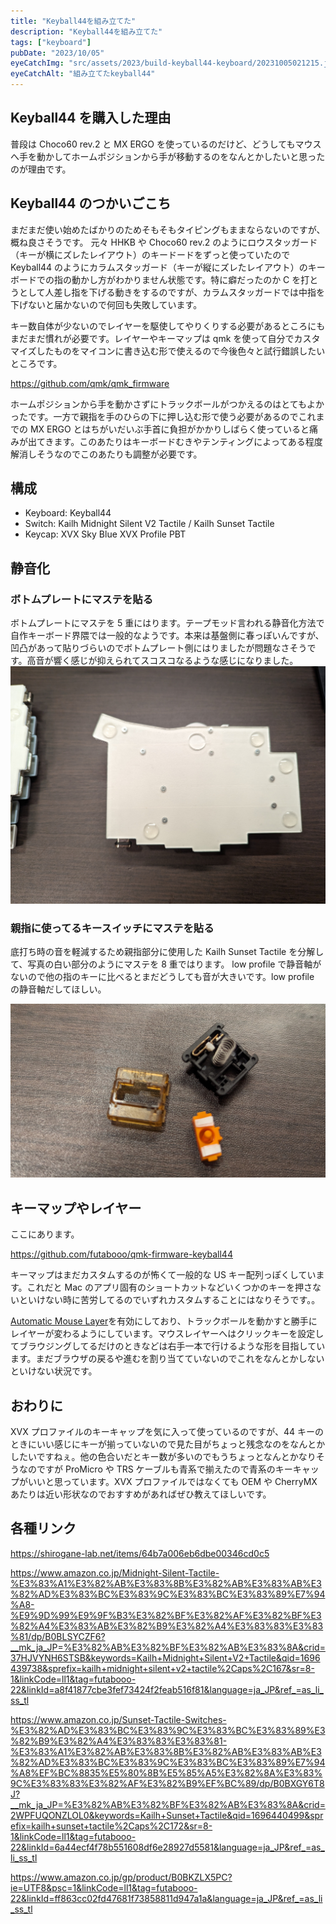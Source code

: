 ```yaml
---
title: "Keyball44を組み立てた"
description: "Keyball44を組み立てた"
tags: ["keyboard"]
pubDate: "2023/10/05"
eyeCatchImg: "src/assets/2023/build-keyball44-keyboard/20231005021215.jpg"
eyeCatchAlt: "組み立てたkeyball44"
---
```


## Keyball44 を購入した理由

普段は Choco60 rev.2 と MX ERGO を使っているのだけど、どうしてもマウスへ手を動かしてホームポジションから手が移動するのをなんとかしたいと思ったのが理由です。

## Keyball44 のつかいごこち

まだまだ使い始めたばかりのためそもそもタイピングもままならないのですが、概ね良さそうです。
元々 HHKB や Choco60 rev.2 のようにロウスタッガード（キーが横にズレたレイアウト）のキードードをずっと使っていたので Keyball44 のようにカラムスタッガード（キーが縦にズレたレイアウト）のキーボードでの指の動かし方がわかりません状態です。特に癖だったのか C を打とうとして人差し指を下げる動きをするのですが、カラムスタッガードでは中指を下げないと届かないので何回も失敗しています。

キー数自体が少ないのでレイヤーを駆使してやりくりする必要があるところにもまだまだ慣れが必要です。レイヤーやキーマップは qmk を使って自分でカスタマイズしたものをマイコンに書き込む形で使えるので今後色々と試行錯誤したいところです。

https://github.com/qmk/qmk_firmware

ホームポジションから手を動かさずにトラックボールがつかえるのはとてもよかったです。一方で親指を手のひらの下に押し込む形で使う必要があるのでこれまでの MX ERGO とはちがいだいぶ手首に負担がかかりしばらく使っていると痛みが出てきます。このあたりはキーボードむきやテンティングによってある程度解消しそうなのでこのあたりも調整が必要です。

## 構成

- Keyboard: Keyball44
- Switch: Kailh Midnight Silent V2 Tactile / Kailh Sunset Tactile
- Keycap: XVX Sky Blue XVX Profile PBT

## 静音化

### ボトムプレートにマステを貼る

ボトムプレートにマステを 5 重にはります。テープモッド言われる静音化方法で自作キーボード界隈では一般的なようです。本来は基盤側に春っぽいんですが、凹凸があって貼りづらいのでボトムプレート側にはりましたが問題なさそうです。高音が響く感じが抑えられてスコスコなるような感じになりました。
![](../../../assets/2023/build-keyball44-keyboard/20231005023400.jpg "ボトムプレートにマステを貼った")

### 親指に使ってるキースイッチにマステを貼る

底打ち時の音を軽減するため親指部分に使用した Kailh Sunset Tactile を分解して、写真の白い部分のようにマステを 8 重ではります。
low profile で静音軸がないので他の指のキーに比べるとまだどうしても音が大きいです。low profile の静音軸だしてほしい。

![](../../../assets/2023/build-keyball44-keyboard/20231005015936.jpg "Kailh Sunset Tactileを分解してマステを貼った")

## キーマップやレイヤー

ここにあります。

https://github.com/futabooo/qmk-firmware-keyball44

キーマップはまだカスタムするのが怖くて一般的な US キー配列っぽくしています。これだと Mac のアプリ固有のショートカットなどいくつかのキーを押さないといけない時に苦労してるのでいずれカスタムすることにはなりそうです。。

[Automatic Mouse Layer](https://docs.qmk.fm/#/feature_pointing_device?id=pointing-device-auto-mouse)を有効にしており、トラックボールを動かすと勝手にレイヤーが変わるようにしています。マウスレイヤーへはクリックキーを設定してブラウジングしてるだけのときなどは右手一本で行けるような形を目指しています。まだブラウザの戻るや進むを割り当てていないのでこれをなんとかしないといけない状況です。

## おわりに

XVX プロファイルのキーキャップを気に入って使っているのですが、44 キーのときにいい感じにキーが揃っていないので見た目がちょっと残念なのをなんとかしたいですねぇ。他の色合いだとキー数が多いのでもうちょっとなんとかなりそうなのですが ProMicro や TRS ケーブルも青系で揃えたので青系のキーキャップがいいと思っています。XVX プロファイルではなくても OEM や CherryMX あたりは近い形状なのでおすすめがあればぜひ教えてほしいです。

## 各種リンク

<https://shirogane-lab.net/items/64b7a006eb6dbe00346cd0c5>

<https://www.amazon.co.jp/Midnight-Silent-Tactile-%E3%83%A1%E3%82%AB%E3%83%8B%E3%82%AB%E3%83%AB%E3%82%AD%E3%83%BC%E3%83%9C%E3%83%BC%E3%83%89%E7%94%A8-%E9%9D%99%E9%9F%B3%E3%82%BF%E3%82%AF%E3%82%BF%E3%82%A4%E3%83%AB%E3%82%B9%E3%82%A4%E3%83%83%E3%83%81/dp/B0BLSYCZF6?__mk_ja_JP=%E3%82%AB%E3%82%BF%E3%82%AB%E3%83%8A&crid=37HJVYNH6STSB&keywords=Kailh+Midnight+Silent+V2+Tactile&qid=1696439738&sprefix=kailh+midnight+silent+v2+tactile%2Caps%2C167&sr=8-1&linkCode=ll1&tag=futabooo-22&linkId=a8f41877cbe3fef73424f2feab516f81&language=ja_JP&ref_=as_li_ss_tl>

<https://www.amazon.co.jp/Sunset-Tactile-Switches-%E3%82%AD%E3%83%BC%E3%83%9C%E3%83%BC%E3%83%89%E3%82%B9%E3%82%A4%E3%83%83%E3%83%81-%E3%83%A1%E3%82%AB%E3%83%8B%E3%82%AB%E3%83%AB%E3%82%AD%E3%83%BC%E3%83%9C%E3%83%BC%E3%83%89%E7%94%A8%EF%BC%8835%E5%80%8B%E5%85%A5%E3%82%8A%E3%83%9C%E3%83%83%E3%82%AF%E3%82%B9%EF%BC%89/dp/B0BXGY6T8J?__mk_ja_JP=%E3%82%AB%E3%82%BF%E3%82%AB%E3%83%8A&crid=2WPFUQONZLOL0&keywords=Kailh+Sunset+Tactile&qid=1696440499&sprefix=kailh+sunset+tactile%2Caps%2C172&sr=8-1&linkCode=ll1&tag=futabooo-22&linkId=6a44ecf4f78b551608df6e28927d5581&language=ja_JP&ref_=as_li_ss_tl>

<https://www.amazon.co.jp/gp/product/B0BKZLX5PC?ie=UTF8&psc=1&linkCode=ll1&tag=futabooo-22&linkId=ff863cc02fd47681f73858811d947a1a&language=ja_JP&ref_=as_li_ss_tl>
